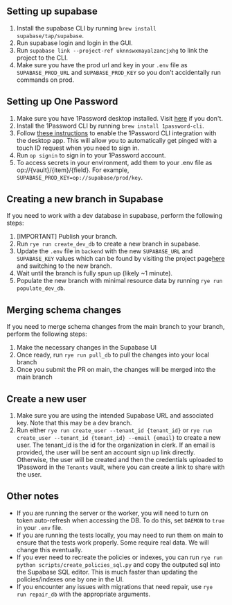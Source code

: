 ## Setting up supabase

1. Install the supabase CLI by running `brew install supabase/tap/supabase`.
2. Run supabase login and login in the GUI.
3. Run `supabase link --project-ref uknnswxmayalzancjxhg` to link the project to the CLI.
4. Make sure you have the prod url and key in your `.env` file as `SUPABASE_PROD_URL` and `SUPABASE_PROD_KEY` so you don't accidentally run commands on prod.

## Setting up One Password

1. Make sure you have 1Password desktop installed. Visit [here](https://1password.com/downloads/mac/) if you don't.
2. Install the 1Password CLI by running `brew install 1password-cli`.
3. Follow [these instructions](https://developer.1password.com/docs/cli/get-started/#step-2-turn-on-the-1password-desktop-app-integration) to enable the 1Password CLI integration with the desktop app. This will allow you to automatically get pinged with a touch ID request when you need to sign in.
4. Run `op signin` to sign in to your 1Password account.
5. To access secrets in your environment, add them to your .env file as op://{vault}/{item}/{field}. For example, `SUPABASE_PROD_KEY=op://supabase/prod/key`.

## Creating a new branch in Supabase

If you need to work with a dev database in supabase, perform the following steps:

1. [IMPORTANT] Publish your branch.
2. Run `rye run create_dev_db` to create a new branch in supabase.
3. Update the `.env` file in `backend` with the new `SUPABASE_URL` and `SUPABASE_KEY` values which can be found by visiting the project page[here](https://supabase.com/dashboard/project/uknnswxmayalzancjxhg/settings/api) and switching to the new branch.
4. Wait until the branch is fully spun up (likely ~1 minute).
5. Populate the new branch with minimal resource data by running `rye run populate_dev_db`.

## Merging schema changes

If you need to merge schema changes from the main branch to your branch, perform the following steps:

1. Make the necessary changes in the Supabase UI
2. Once ready, run `rye run pull_db` to pull the changes into your local branch
3. Once you submit the PR on main, the changes will be merged into the main branch

## Create a new user

1. Make sure you are using the intended Supabase URL and associated key. Note that this may be a dev branch.
2. Run either `rye run create_user --tenant_id {tenant_id}` or `rye run create_user --tenant_id {tenant_id} --email {email}` to create a new user. The tenant_id is the id for the organization in clerk. If an email is provided, the user will be sent an account sign up link directly. Otherwise, the user will be created and then the credentials uploaded to 1Password in the `Tenants` vault, where you can create a link to share with the user.

## Other notes

- If you are running the server or the worker, you will need to turn on token auto-refresh when accessing the DB. To do this, set `DAEMON` to `true` in your `.env` file.
- If you are running the tests locally, you may need to run them on main to ensure that the tests work properly. Some require real data. We will change this eventually.
- If you ever need to recreate the policies or indexes, you can run `rye run python scripts/create_policies_sql.py` and copy the outputed sql into the Supabase SQL editor. This is much faster than updating the policies/indexes one by one in the UI.
- If you encounter any issues with migrations that need repair, use `rye run repair_db` with the appropriate arguments.
